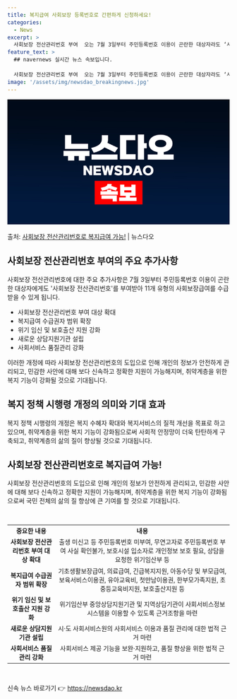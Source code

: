 ```yaml
---
title: 복지급여 사회보장 등록번호로 간편하게 신청하세요!
categories:
  - News
excerpt: >
  사회보장 전산관리번호 부여  오는 7월 3일부터 주민등록번호 이용이 곤란한 대상자라도 ‘사회보장 전산관리번호…
feature_text: >
  ## navernews 실시간 뉴스 속보입니다.

  사회보장 전산관리번호 부여  오는 7월 3일부터 주민등록번호 이용이 곤란한 대상자라도 ‘사회보장 전산관리번호…
image: '/assets/img/newsdao_breakingnews.jpg'
---
```


![뉴스다오 속보](/assets/img/newsdao_breakingnews.jpg)

<p>출처: <a href="https://newsdao.kr/4420" rel="dofollow">사회보장 전산관리번호로 복지급여 가능!</a> | 뉴스다오</p>

<h2 data-ke-size="size26">사회보장 전산관리번호 부여의 주요 추가사항</h2>
<p data-ke-size="size16">사회보장 전산관리번호에 대한 주요 추가사항은 7월 3일부터 주민등록번호 이용이 곤란한 대상자에게도 '사회보장 전산관리번호'를 부여받아 11개 유형의 사회보장급여를 수급받을 수 있게 됩니다.</p>
<ul>
    <li>사회보장 전산관리번호 부여 대상 확대</li>
    <li>복지급여 수급권자 범위 확장</li>
    <li>위기 임신 및 보호출산 지원 강화</li>
    <li>새로운 상담지원기관 설립</li>
    <li>사회서비스 품질관리 강화</li>
</ul>
<p data-ke-size="size16">이러한 개정에 따라 사회보장 전산관리번호의 도입으로 인해 개인의 정보가 안전하게 관리되고, 민감한 사안에 대해 보다 신속하고 정확한 지원이 가능해지며, 취약계층을 위한 복지 기능이 강화될 것으로 기대됩니다.</p>

<h2 data-ke-size="size26">복지 정책 시행령 개정의 의미와 기대 효과</h2>
<p data-ke-size="size16">복지 정책 시행령의 개정은 복지 수혜자 확대와 복지서비스의 질적 개선을 목표로 하고 있으며, 취약계층을 위한 복지 기능이 강화됨으로써 사회적 안정망이 더욱 탄탄하게 구축되고, 취약계층의 삶의 질이 향상될 것으로 기대됩니다.</p>

<h2 data-ke-size="size26">사회보장 전산관리번호로 복지급여 가능!</h2>
<p data-ke-size="size16">사회보장 전산관리번호의 도입으로 인해 개인의 정보가 안전하게 관리되고, 민감한 사안에 대해 보다 신속하고 정확한 지원이 가능해지며, 취약계층을 위한 복지 기능이 강화됨으로써 국민 전체의 삶의 질 향상에 큰 기여를 할 것으로 기대됩니다.</p>
<p data-ke-size="size16">&nbsp;</p>

<table>
	<tbody>
		<tr>
			<td style="text-align: center; height: 17px;"><b>중요한 내용</b></td>
			<td style="text-align: center; height: 17px;"><b>내용</b></td>
		</tr>
		<tr>
			<td style="text-align: center; height: 17px;"><b>사회보장 전산관리번호 부여 대상 확대</b></td>
			<td style="text-align: center; height: 17px;">출생 미신고 등 주민등록번호 미부여, 무연고자로 주민등록번호 부여 사실 확인불가, 보호시설 입소자로 개인정보 보호 필요, 상담을 요청한 위기임산부 등</td>
		</tr>
		<tr>
			<td style="text-align: center; height: 17px;"><b>복지급여 수급권자 범위 확장</b></td>
			<td style="text-align: center; height: 17px;">기초생활보장급여, 의료급여, 긴급복지지원, 아동수당 및 부모급여, 보육서비스이용권, 유아교육비, 첫만남이용권, 한부모가족지원, 초중등교육비지원, 보호출산지원 등</td>
		</tr>
		<tr>
			<td style="text-align: center; height: 17px;"><b>위기 임신 및 보호출산 지원 강화</b></td>
			<td style="text-align: center; height: 17px;">위기임산부 중앙상담지원기관 및 지역상담기관이 사회서비스정보시스템을 이용할 수 있도록 근거조항을 마련</td>
		</tr>
		<tr>
			<td style="text-align: center; height: 17px;"><b>새로운 상담지원기관 설립</b></td>
			<td style="text-align: center; height: 17px;">시·도 사회서비스원의 사회서비스 이용과 품질 관리에 대한 법적 근거 마련</td>
		</tr>
		<tr>
			<td style="text-align: center; height: 17px;"><b>사회서비스 품질관리 강화</b></td>
			<td style="text-align: center; height: 17px;">사회서비스 제공 기능을 보완·지원하고, 품질 향상을 위한 법적 근거 마련</td>
		</tr>
	</tbody>
</table>

<p data-ke-size="size16">&nbsp;</p> 

신속 뉴스 바로가기 👉 <a href="https://newsdao.kr" rel="dofollow">https://newsdao.kr</a>


